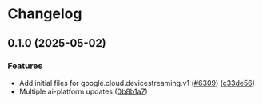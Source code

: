 # Changelog

## 0.1.0 (2025-05-02)


### Features

* Add initial files for google.cloud.devicestreaming.v1 ([#6309](https://github.com/googleapis/google-cloud-node/issues/6309)) ([c33de56](https://github.com/googleapis/google-cloud-node/commit/c33de56c0c797598a48a8e0ee07b625de1b082b3))
* Multiple ai-platform updates ([0b8b1a7](https://github.com/googleapis/google-cloud-node/commit/0b8b1a75f33bdf94000321d239834b9b10757862))
